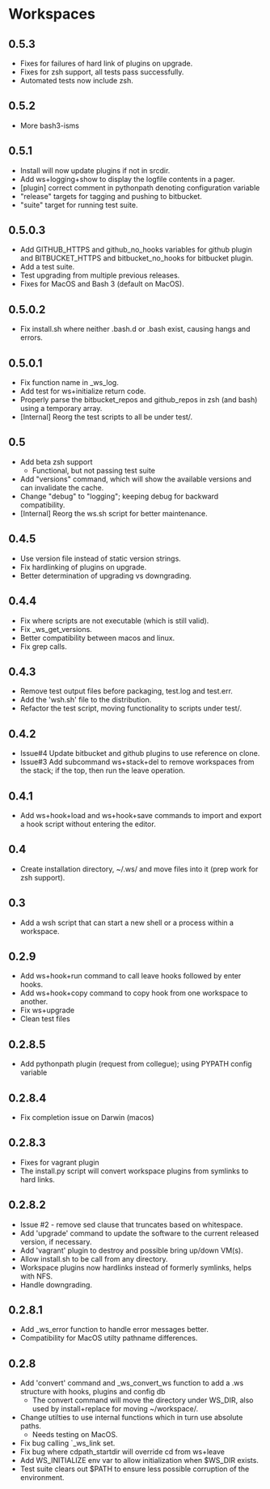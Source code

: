 # Workspaces

## 0.5.3
* Fixes for failures of hard link of plugins on upgrade.
* Fixes for zsh support, all tests pass successfully.
* Automated tests now include zsh.

## 0.5.2
* More bash3-isms

## 0.5.1
* Install will now update plugins if not in srcdir.
* Add ws+logging+show to display the logfile contents in a pager.
* [plugin] correct comment in pythonpath denoting configuration variable
* "release" targets for tagging and pushing to bitbucket.
* "suite" target for running test suite.

## 0.5.0.3
* Add GITHUB\_HTTPS and github\_no\_hooks variables for github plugin and BITBUCKET\_HTTPS and
  bitbucket\_no\_hooks for bitbucket plugin.
* Add a test suite.
* Test upgrading from multiple previous releases.
* Fixes for MacOS and Bash 3 (default on MacOS).

## 0.5.0.2
* Fix install.sh where neither .bash.d or .bash exist, causing hangs and errors.

## 0.5.0.1
* Fix function name in \_ws\_log.
* Add test for ws+initialize return code.
* Properly parse the bitbucket\_repos and github\_repos in zsh (and bash) using a temporary
  array.
* [Internal] Reorg the test scripts to all be under test/.

## 0.5
* Add beta zsh support
  * Functional, but not passing test suite
* Add "versions" command, which will show the available versions and can invalidate
  the cache.
* Change "debug" to "logging"; keeping debug for backward compatibility.
* [Internal] Reorg the ws.sh script for better maintenance.

## 0.4.5
* Use version file instead of static version strings.
* Fix hardlinking of plugins on upgrade.
* Better determination of upgrading vs downgrading.

## 0.4.4
* Fix where scripts are not executable (which is still valid).
* Fix \_ws\_get\_versions.
* Better compatibility between macos and linux.
* Fix grep calls.

## 0.4.3
* Remove test output files before packaging, test.log and test.err.
* Add the 'wsh.sh' file to the distribution.
* Refactor the test script, moving functionality to scripts under test/.

## 0.4.2
* Issue#4 Update bitbucket and github plugins to use reference on clone.
* Issue#3 Add subcommand ws+stack+del to remove workspaces from the stack; if the top, then run the
  leave operation.

## 0.4.1
* Add ws+hook+load and ws+hook+save commands to import and export a hook script without entering
  the editor.

## 0.4
* Create installation directory, ~/.ws/ and move files into it (prep work for zsh support).

## 0.3
* Add a wsh script that can start a new shell or a process within a workspace.

## 0.2.9
* Add ws+hook+run command to call leave hooks followed by enter hooks.
* Add ws+hook+copy command to copy hook from one workspace to another.
* Fix ws+upgrade
* Clean test files

## 0.2.8.5
* Add pythonpath plugin (request from collegue); using PYPATH config variable

## 0.2.8.4
* Fix completion issue on Darwin (macos)

## 0.2.8.3
* Fixes for vagrant plugin
* The install.py script will convert workspace plugins from symlinks to hard
  links.

## 0.2.8.2

* Issue #2 - remove sed clause that truncates based on whitespace.
* Add 'upgrade' command to update the software to the current released
  version, if necessary.
* Add 'vagrant' plugin to destroy and possible bring up/down VM(s).
* Allow install.sh to be call from any directory.
* Workspace plugins now hardlinks instead of formerly symlinks, helps with NFS.
* Handle downgrading.

## 0.2.8.1

* Add \_ws\_error function to handle error messages better.
* Compatibility for MacOS utilty pathname differences.

## 0.2.8

* Add 'convert' command and \_ws\_convert\_ws function to add a .ws structure
  with hooks, plugins and config db
    * The convert command will move the directory under WS\_DIR, also used by
      install+replace for moving ~/workspace/.
* Change utilties to use internal functions which in turn use absolute paths.
    * Needs testing on MacOS.
* Fix bug calling `_ws_link set.
* Fix bug where cdpath\_startdir will override cd from ws+leave
* Add WS_INITIALIZE env var to allow initialization when $WS_DIR exists.
* Test suite clears out $PATH to ensure less possible corruption of the
  environment.
